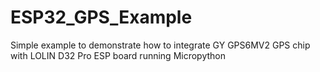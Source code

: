 # ESP32_GPS_Example
Simple example to demonstrate how to integrate GY GPS6MV2 GPS chip with LOLIN D32 Pro ESP board running Micropython
